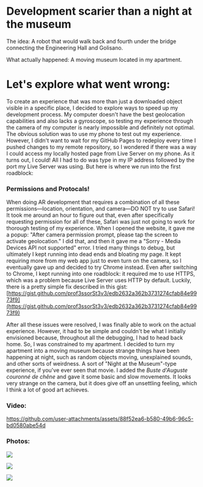 # Development scarier than a night at the museum

The idea: A robot that would walk back and fourth under the bridge connecting the Engineering Hall and Golisano.

What actually happened: A moving museum located in my apartment.

# Let's explore what went wrong:

To create an experience that was more than just a downloaded object visible in a specific place, I decided to explore ways to speed up my development process. My computer doesn't have the best geolocation capabilities and also lacks a gyroscope, so testing my experience through the camera of my computer is nearly impossible and definitely not optimal. The obvious solution was to use my phone to test out my experience. However, I didn't want to wait for my GitHub Pages to redeploy every time I pushed changes to my remote repository, so I wondered if there was a way I could access my locally hosted page from Live Server on my phone. As it turns out, I could! All I had to do was type in my IP address followed by the port my Live Server was using. But here is where we run into the first roadblock:

### Permissions and Protocals!

When doing AR development that requires a combination of all these permissions—location, orientation, and camera—DO NOT try to use Safari! It took me around an hour to figure out that, even after specifically requesting permission for all of these, Safari was just not going to work for thorough testing of my experience. When I opened the website, it gave me a popup: "After camera permission prompt, please tap the screen to activate geolocation." I did that, and then it gave me a "Sorry - Media Devices API not supported" error. I tried many things to debug, but ultimately I kept running into dead ends and bloating my page. It kept requiring more from my web app just to even turn on the camera, so I eventually gave up and decided to try Chrome instead. Even after switching to Chrome, I kept running into one roadblock: it required me to use HTTPS, which was a problem because Live Server uses HTTP by default. Luckily, there is a pretty simple fix described in this gist:[https://gist.github.com/prof3ssorSt3v3/edb2632a362b3731274cfab84e9973f9](https://gist.github.com/prof3ssorSt3v3/edb2632a362b3731274cfab84e9973f9)

After all these issues were resolved, I was finally able to work on the actual experience. However, it had to be simple and couldn't be what I initially envisioned because, throughout all the debugging, I had to head back home. So, I was constrained to my apartment. I decided to turn my apartment into a moving museum because strange things have been happening at night, such as random objects moving, unexplained sounds, and other sorts of weirdness. A sort of "Night at the Museum"-type experience, if you've ever seen that movie. I added the _Buste d'Auguste couronné de chêne_ and gave it some basic and slow movements. It looks very strange on the camera, but it does give off an unsettling feeling, which I think a lot of good art achieves.

### Video:


https://github.com/user-attachments/assets/88f52ea6-b580-49b6-96c5-bd0580abe54d


### Photos:

![](https://holocron.so/uploads/f80414dc-img-6264.png)

![](https://holocron.so/uploads/d36dccd4-img-6265.png)

![](https://holocron.so/uploads/53b01738-robot-sketch.jpg.jpeg)


